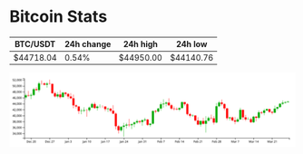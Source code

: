 # Bitcoin Stats

BTC/USDT|24h change|24h high|24h low|
|---|---|---|---|
|$44718.04|0.54%|$44950.00|$44140.76|

<img src="./chart.svg">
